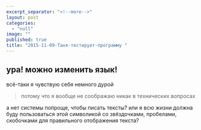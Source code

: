 ```yaml
---
excerpt_separator: "<!--more-->"
layout: post
categories: 
  - "null"
image: ""
published: true
title: "2015-11-09-Таня-тестирует-программу "
---
```






## ура! можно изменить язык! 

всё-таки я чувствую себя немного дурой  

> потому что я вообще не соображаю никак в технических вопросах


а нет системы попроще, чтобы писать тексты? или я всю жизни должна буду пользоваться этой символикой со звёздочками, пробелами, скобочками для правильного отображения текста?
